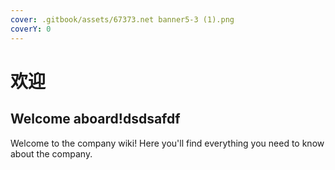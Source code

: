 ```yaml
---
cover: .gitbook/assets/67373.net banner5-3 (1).png
coverY: 0
---
```


# 欢迎

## Welcome aboard!dsdsafdf

Welcome to the company wiki! Here you'll find everything you need to know about the company.
